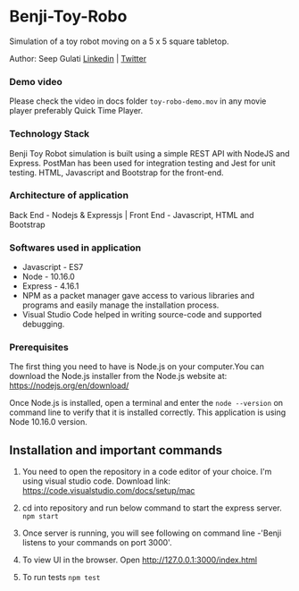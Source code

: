 # Benji-Toy-Robo

Simulation of a toy robot moving on a 5 x 5 square tabletop.

Author: Seep Gulati
[Linkedin](https://www.linkedin.com/in/seepgulati) | [Twitter](https://twitter.com/seepgulati)

### Demo video

Please check the video in docs folder `toy-robo-demo.mov` in any movie player preferably Quick Time Player.

### Technology Stack

Benji Toy Robot simulation is built using a simple REST API with NodeJS and Express. PostMan has been used for integration testing and Jest for unit testing. HTML, Javascript and Bootstrap for the front-end.

### Architecture of application

Back End - Nodejs & Expressjs | Front End - Javascript, HTML and Bootstrap

### Softwares used in application

- Javascript - ES7
- Node - 10.16.0
- Express - 4.16.1
- NPM as a packet manager gave access to various libraries and programs and easily manage the installation process.
- Visual Studio Code helped in writing source-code and supported debugging.

### Prerequisites

The first thing you need to have is Node.js on your computer.You can download the Node.js installer from the Node.js website at: https://nodejs.org/en/download/

Once Node.js is installed, open a terminal and enter the `node --version` on command line to verify that it is installed correctly. This application is using Node 10.16.0 version.

## Installation and important commands

1. You need to open the repository in a code editor of your choice. I'm using visual studio code. Download link: https://code.visualstudio.com/docs/setup/mac

2. cd into repository and run below command to start the express server.
   `npm start`

3. Once server is running, you will see following on command line -'Benji listens to your commands on port 3000'.

4. To view UI in the browser. Open http://127.0.0.1:3000/index.html

5. To run tests `npm test`
